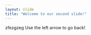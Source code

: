 ```yaml
---
layout: slide
title: "Welcome to our second slide!"
---
```

zfezgzeg
Use the left arrow to go back!
